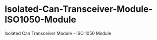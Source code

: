 # Isolated-Can-Transceiver-Module-ISO1050-Module
Isolated Can Transceiver Module - ISO 1050 Module  

